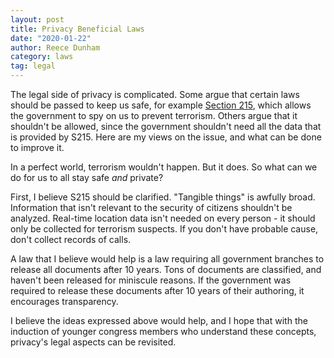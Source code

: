 ```yaml
---
layout: post
title: Privacy Beneficial Laws
date: "2020-01-22"
author: Reece Dunham
category: laws
tag: legal
---
```


The legal side of privacy is complicated.
Some argue that certain laws should be passed to keep us safe, for example [Section 215](https://en.wikipedia.org/wiki/Section_summary_of_the_Patriot_Act,_Title_II), which allows the government to spy on us to prevent terrorism.
Others argue that it shouldn't be allowed, since the government shouldn't need all the data that is provided by S215.
Here are my views on the issue, and what can be done to improve it.

In a perfect world, terrorism wouldn't happen. But it does. So what can we do for us to all stay safe *and* private?

First, I believe S215 should be clarified. "Tangible things" is awfully broad.
Information that isn't relevant to the security of citizens shouldn't be analyzed.
Real-time location data isn't needed on every person - it should only be collected for terrorism suspects.
If you don't have probable cause, don't collect records of calls.

A law that I believe would help is a law requiring all government branches to release all documents after 10 years.
Tons of documents are classified, and haven't been released for miniscule reasons.
If the government was required to release these documents after 10 years of their authoring, it encourages transparency.

I believe the ideas expressed above would help, and I hope that with the induction of younger congress members who understand these concepts, privacy's legal aspects can be revisited.
